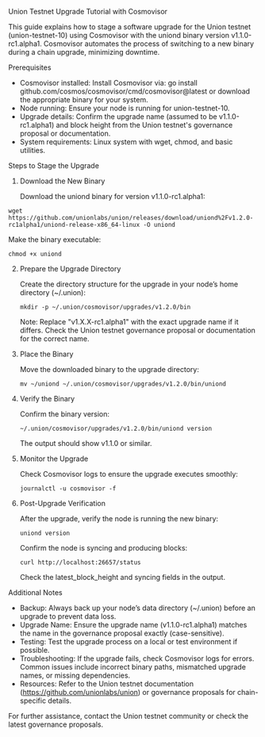 Union Testnet Upgrade Tutorial with Cosmovisor

This guide explains how to stage a software upgrade for the Union testnet (union-testnet-10) using Cosmovisor with the uniond binary version v1.1.0-rc1.alpha1. Cosmovisor automates the process of switching to a new binary during a chain upgrade, minimizing downtime.

Prerequisites

- Cosmovisor installed: Install Cosmovisor via:
  go install github.com/cosmos/cosmovisor/cmd/cosmovisor@latest
  or download the appropriate binary for your system.
- Node running: Ensure your node is running for union-testnet-10.
- Upgrade details: Confirm the upgrade name (assumed to be v1.1.0-rc1.alpha1) and block height from the Union testnet's governance proposal or documentation.
- System requirements: Linux system with wget, chmod, and basic utilities.

Steps to Stage the Upgrade

1. Download the New Binary

   Download the uniond binary for version v1.1.0-rc1.alpha1:
```
wget https://github.com/unionlabs/union/releases/download/uniond%2Fv1.2.0-rc1alpha1/uniond-release-x86_64-linux -O uniond
```
   Make the binary executable:
```
chmod +x uniond
```
2. Prepare the Upgrade Directory

   Create the directory structure for the upgrade in your node’s home directory (~/.union):
   ```
   mkdir -p ~/.union/cosmovisor/upgrades/v1.2.0/bin
   ```

   Note: Replace "v1.X.X-rc1.alpha1" with the exact upgrade name if it differs. Check the Union testnet governance proposal or documentation for the correct name.

4. Place the Binary

   Move the downloaded binary to the upgrade directory:
   ```
   mv ~/uniond ~/.union/cosmovisor/upgrades/v1.2.0/bin/uniond
   ```

6. Verify the Binary

   Confirm the binary version:
   ```
   ~/.union/cosmovisor/upgrades/v1.2.0/bin/uniond version
   ```

   The output should show v1.1.0 or similar.

7. Monitor the Upgrade

   Check Cosmovisor logs to ensure the upgrade executes smoothly:
   ```
   journalctl -u cosmovisor -f
   ```

8. Post-Upgrade Verification

   After the upgrade, verify the node is running the new binary:
   ```
   uniond version
   ```

   Confirm the node is syncing and producing blocks:
   ```
   curl http://localhost:26657/status
   ```

   Check the latest_block_height and syncing fields in the output.

Additional Notes

- Backup: Always back up your node’s data directory (~/.union) before an upgrade to prevent data loss.
- Upgrade Name: Ensure the upgrade name (v1.1.0-rc1.alpha1) matches the name in the governance proposal exactly (case-sensitive).
- Testing: Test the upgrade process on a local or test environment if possible.
- Troubleshooting: If the upgrade fails, check Cosmovisor logs for errors. Common issues include incorrect binary paths, mismatched upgrade names, or missing dependencies.
- Resources: Refer to the Union testnet documentation (https://github.com/unionlabs/union) or governance proposals for chain-specific details.

For further assistance, contact the Union testnet community or check the latest governance proposals.
